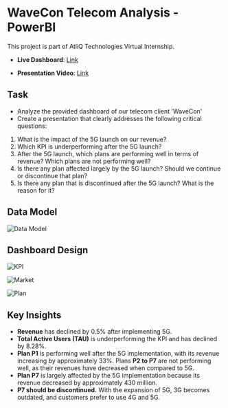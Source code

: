 # WaveCon Telecom Analysis - PowerBI

This project is part of AtliQ Technologies Virtual Internship.

- **Live Dashboard**: [Link](https://app.powerbi.com/view?r=eyJrIjoiYmVhZTMxZmEtZmM4Ny00ZDk2LWE0ZTktZmUwNTA0MTY0MGU4IiwidCI6ImM2ZTU0OWIzLTVmNDUtNDAzMi1hYWU5LWQ0MjQ0ZGM1YjJjNCJ9)

- **Presentation Video**: [Link](https://www.youtube.com/watch?v=ZkO8gMeQypg)

## Task

- Analyze the provided dashboard of our telecom client 'WaveCon'
- Create a presentation that clearly addresses the following critical questions:
1. What is the impact of the 5G launch on our revenue?
2. Which KPI is underperforming after the 5G launch?
3. After the 5G launch, which plans are performing well in terms of revenue? Which plans are not performing well?
4. Is there any plan affected largely by the 5G launch? Should we continue or discontinue that plan?
5. Is there any plan that is discontinued after the 5G launch? What is the reason for it?

## Data Model

![Data Model](https://github.com/user-attachments/assets/47abbd49-efa7-449d-b1bc-2c346d45c8af)

## Dashboard Design

![KPI](https://github.com/user-attachments/assets/4846c8d8-7a10-438e-a13c-f8e34d065985)

![Market](https://github.com/user-attachments/assets/5d90206b-7cbb-4d07-9443-7bf49bc868c8)

![Plan](https://github.com/user-attachments/assets/f71deb23-9a0f-425c-8add-7c7e9d848780)

## Key Insights

- **Revenue** has declined by 0.5% after implementing 5G.
- **Total Active Users (TAU)** is underperforming the KPI and has declined by 8.28%.
- **Plan P1** is performing well after the 5G implementation, with its revenue increasing by approximately 33%. Plans **P2 to P7** are not performing well, as their revenues have decreased when compared to 5G.
- **Plan P7** is largely affected by the 5G implementation because its revenue decreased by approximately 430 million.
- **P7 should be discontinued.** With the expansion of 5G, 3G becomes outdated, and customers prefer to use 4G and 5G.

